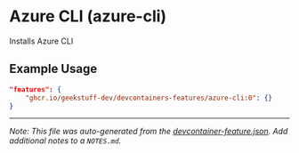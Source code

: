 
# Azure CLI (azure-cli)

Installs Azure CLI

## Example Usage

```json
"features": {
    "ghcr.io/geekstuff-dev/devcontainers-features/azure-cli:0": {}
}
```





---

_Note: This file was auto-generated from the [devcontainer-feature.json](https://github.com/geekstuff-dev/devcontainers-features/blob/main/src/azure-cli/devcontainer-feature.json).  Add additional notes to a `NOTES.md`._
